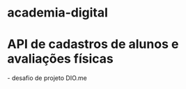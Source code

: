 # academia-digital
<H1>API de cadastros de alunos e avaliações físicas</H1> - desafio de projeto DIO.me
